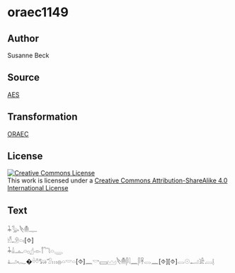 # oraec1149

## Author

Susanne Beck

## Source

[AES](https://github.com/simondschweitzer/aes)

## Transformation

[ORAEC](https://oraec.github.io/)

## License

<a rel="license" href="http://creativecommons.org/licenses/by-sa/4.0/"><img alt="Creative Commons License" style="border-width:0" src="https://i.creativecommons.org/l/by-sa/4.0/88x31.png" /></a><br />This work is licensed under a <a rel="license" href="http://creativecommons.org/licenses/by-sa/4.0/">Creative Commons Attribution-ShareAlike 4.0 International License</a>

## Text

𓇓𓅭𓌸𓄟𓊃<br>
𓀺𓄂𓏏𓏤[⯑]<br>
𓇓𓏙𓊵𓏏𓊪𓊨𓁹𓋾𓆓𓏏𓇾<br>
𓂞𓆑�𓏐𓏊𓃒𓅿𓏥𓐍𓏏𓎟𓏏[⯑]𓈖𓎡𓈙𓈉𓌸𓄟𓋴𓇋𓈖𓋴𓋹𓂋𓈖[⯑][⯑]𓂋𓇳𓂝𓀀𓐙𓊤<br>
